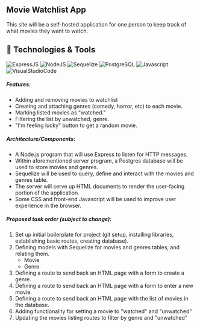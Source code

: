 ## Movie Watchlist App

This site will be a self-hosted application for one person to keep track of what movies they want to watch.

## :wrench: Technologies & Tools

![ExpressJS](https://img.shields.io/badge/Framework-Express.js-E51937?style=flat&logo=Express.js)
![NodeJS](https://img.shields.io/badge/Runtime-Node.js-E51937?style=flat&logo=Node.js)
![Sequelize](https://img.shields.io/badge/Module-Sequelize-E51937?style=flat&logo=Sequelize)
![PostgreSQL](https://img.shields.io/badge/DBMS-PostgreSQL-E51937?style=flat&logo=PostgreSQL)
![Javascript](https://img.shields.io/badge/Code-Javascript-E51937?style=flat&logo=Javascript)
![VisualStudioCode](https://img.shields.io/badge/Tool-VS%20Code-E51937?style=flat&logo=VisualStudioCode)

##### Features:
- Adding and removing movies to watchlist
- Creating and attaching genres (comedy, horror, etc) to each movie.
- Marking listed movies as "watched."
- Filtering the list by unwatched, genre.
- "I'm feeling lucky" button to get a random movie.

##### Architecture/Components:
- A Node.js program that will use Express to listen for HTTP messages.
- Within aforementioned server program, a Postgres database will be used to store movies and genres.
- Sequelize will be used to query, define and interact with the movies and genres table.
- The server will serve up HTML documents to render the user-facing portion of the application.
- Some CSS and front-end Javascript will be used to improve user experience in the browser.

##### Proposed task order (subject to change):
1. Set up initial boilerplate for project (git setup, installing libraries, establishing basic routes, creating database).
2. Defining models with Sequelize for movies and genres tables, and relating them.
    - Movie
    - Genre
3. Defining a route to send back an HTML page with a form to create a genre.
4. Defining a route to send back an HTML page with a form to enter a new movie.
5. Defining a route to send back an HTML page with the list of movies in the database.
6. Adding functionality for setting a movie to "watched" and "unwatched"
7. Updating the movies listing routes to filter by genre and "unwatched"